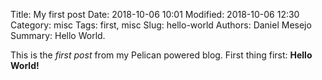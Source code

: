 Title: My first post
Date: 2018-10-06 10:01
Modified: 2018-10-06 12:30
Category: misc
Tags: first, misc
Slug: hello-world
Authors: Daniel Mesejo
Summary: Hello World.

This is the *first post* from my Pelican powered blog. First thing first: **Hello World!**